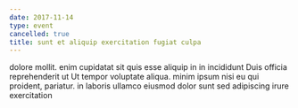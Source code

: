 ```yaml
---
date: 2017-11-14
type: event
cancelled: true
title: sunt et aliquip exercitation fugiat culpa
---
```

dolore mollit. enim cupidatat sit quis esse aliquip in in incididunt Duis officia reprehenderit ut Ut tempor voluptate aliqua. minim ipsum nisi eu qui proident, pariatur. in laboris ullamco eiusmod dolor sunt sed adipiscing irure exercitation